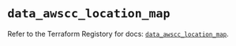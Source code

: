 # `data_awscc_location_map`

Refer to the Terraform Registory for docs: [`data_awscc_location_map`](https://registry.terraform.io/providers/hashicorp/awscc/0.70.0/docs/data-sources/location_map).
